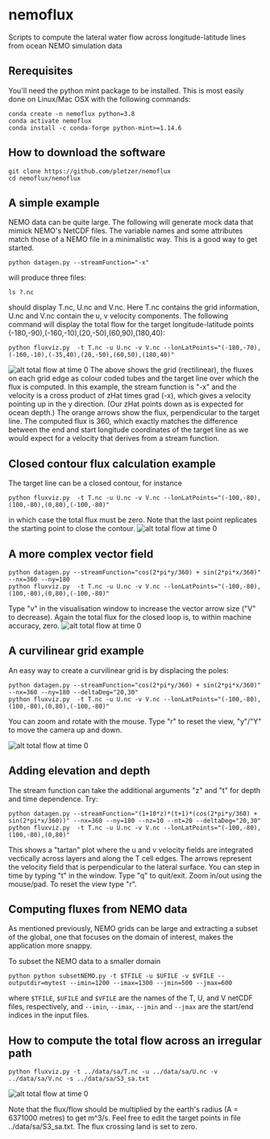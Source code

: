 # nemoflux

Scripts to compute the lateral water flow across longitude-latitude lines from ocean NEMO simulation data

## Rerequisites

You'll need the python mint package to be installed. This is most easily done on Linux/Mac OSX with the following commands:
```
conda create -n nemoflux python=3.8
conda activate nemoflux
conda install -c conda-forge python-mint>=1.14.6
```

## How to download the software

```
git clone https://github.com/pletzer/nemoflux
cd nemoflux/nemoflux
```

## A simple example

NEMO data can be quite large. The following will generate mock data that mimick NEMO's NetCDF files. The variable names and some attributes match those of a NEMO file in a minimalistic way. This is a good way to get started. 
```
python datagen.py --streamFunction="-x"
```
will produce three files:
```
ls ?.nc
```
should display T.nc, U.nc	and V.nc. Here T.nc contains the grid information, U.nc and V.nc contain the u, v velocity components. The following command will display the total flow for the target longitude-latitude points (-180,-90),(-160,-10),(20,-50),(60,90),(180,40):
```
python fluxviz.py  -t T.nc -u U.nc -v V.nc --lonLatPoints="(-180,-70),(-160,-10),(-35,40),(20,-50),(60,50),(180,40)"
```

![alt total flow at time 0](https://github.com/pletzer/nemoflux/blob/main/pictures/simple.png?raw=true)
The above shows the grid (rectilinear), the fluxes on each grid edge as colour coded tubes and the target line over which the flux is computed. In this example, the stream function is "-x" and the velocity is a cross product of zHat times grad (-x), which gives a velocity pointing up in the y direction. (Our zHat points down as is expected for ocean depth.) The orange arrows show the flux, perpendicular to the target line. The computed flux is 360, which exactly matches the difference between the end and start longitude coordinates of the target line as we would expect for a velocity that derives from a stream function.

## Closed contour flux calculation example

The target line can be a closed contour, for instance
```
python fluxviz.py  -t T.nc -u U.nc -v V.nc --lonLatPoints="(-100,-80),(100,-80),(0,80),(-100,-80)"
```
in which case the total flux must be zero. Note that the last point replicates the starting point to close the contour.
![alt total flow at time 0](https://github.com/pletzer/nemoflux/blob/main/pictures/closed.png?raw=true)

## A more complex vector field

```
python datagen.py --streamFunction="cos(2*pi*y/360) + sin(2*pi*x/360)" --nx=360 --ny=180
python fluxviz.py  -t T.nc -u U.nc -v V.nc --lonLatPoints="(-100,-80),(100,-80),(0,80),(-100,-80)"
```
Type "v" in the visualisation window to increase the vector arrow size ("V" to decrease). Again the total flux for the closed loop is, to within machine accuracy, zero.
![alt total flow at time 0](https://github.com/pletzer/nemoflux/blob/main/pictures/closed2.png?raw=true)


## A curvilinear grid example

An easy way to create a curvilinear grid is by displacing the poles:
```
python datagen.py --streamFunction="cos(2*pi*y/360) + sin(2*pi*x/360)" --nx=360 --ny=180 --deltaDeg="20,30"
python fluxviz.py  -t T.nc -u U.nc -v V.nc --lonLatPoints="(-100,-80),(100,-80),(0,80),(-100,-80)"
```
You can zoom and rotate with the mouse. Type "r" to reset the view, "y"/"Y" to move the camera up and down. 

![alt total flow at time 0](https://github.com/pletzer/nemoflux/blob/main/pictures/rotatedPole.png?raw=true)

## Adding elevation and depth

The stream function can take the additional arguments "z" and "t" for depth and time dependence. Try:
```
python datagen.py --streamFunction="(1+10*z)*(t+1)*(cos(2*pi*y/360) + sin(2*pi*x/360))" --nx=360 --ny=180 --nz=10 --nt=20 --deltaDeg="20,30"
python fluxviz.py  -t T.nc -u U.nc -v V.nc --lonLatPoints="(-100,-80),(100,-80),(0,80)"
```



This shows a "tartan" plot where the u and v velocity fields are integrated vectically across layers and along the T cell edges. The arrows represent the velocity field that is perpendicular to the lateral surface. You can step in time by typing "t" in the window. Type "q" to quit/exit. Zoom in/out using the mouse/pad. To reset the view type "r".


## Computing fluxes from NEMO data

As mentioned previously, NEMO grids can be large and extracting a subset of the global, one that focuses on the domain of interest, makes the application more snappy. 

To subset the NEMO data to a smaller domain
```
python python subsetNEMO.py -t $TFILE -u $UFILE -v $VFILE --outputdir=mytest --imin=1200 --imax=1300 --jmin=500 --jmax=600
```
where `$TFILE`, `$UFILE` and `$VFILE` are the names of the T, U, and V netCDF files, respectively, and `--imin`, `--imax`, `--jmin` and `--jmax` are the start/end indices in the input files. 

## How to compute the total flow across an irregular path

```
python fluxviz.py -t ../data/sa/T.nc -u ../data/sa/U.nc -v ../data/sa/V.nc -s ../data/sa/S3_sa.txt
```
![alt total flow at time 0](https://github.com/pletzer/nemoflux/blob/main/pictures/sa.png?raw=true)

Note that the flux/flow should be multiplied by the earth's radius (A = 6371000 metres) to get m^3/s. Feel free to edit the target points in file ../data/sa/S3_sa.txt. The flux crossing land is set to zero.
